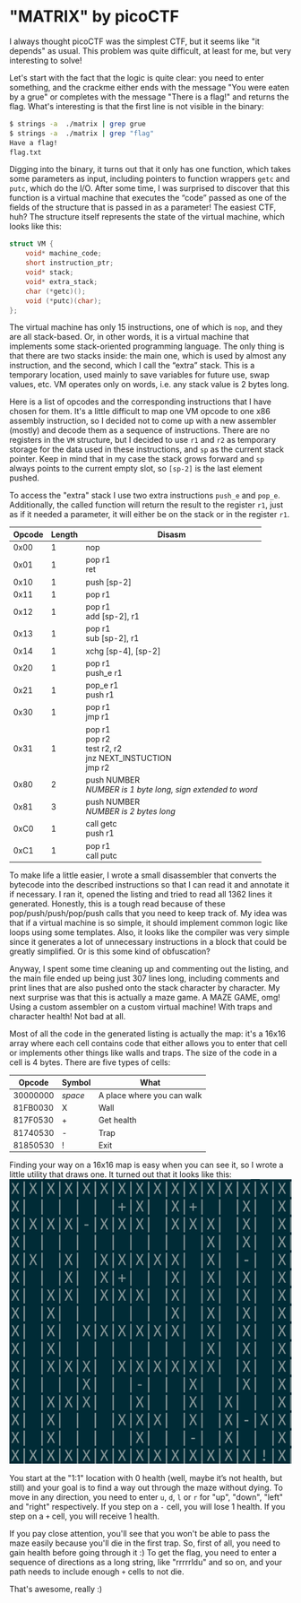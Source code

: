 
# "MATRIX" by picoCTF

I always thought picoCTF was the simplest CTF, but it seems like "it depends" as usual. This problem was quite difficult, at least for me, but very interesting to solve!

Let's start with the fact that the logic is quite clear: you need to enter something, and the crackme either ends with the message "You were eaten by a grue" or completes with the message "There is a flag!" and returns the flag. What's interesting is that the first line is not visible in the binary:

```bash
$ strings -a  ./matrix | grep grue
$ strings -a  ./matrix | grep "flag"
Have a flag!
flag.txt
```

Digging into the binary, it turns out that it only has one function, which takes some parameters as input, including pointers to function wrappers `getc` and `putc`, which do the I/O. After some time, I was surprised to discover that this function is a virtual machine that executes the “code” passed as one of the fields of the structure that is passed in as a parameter! The easiest CTF, huh? The structure itself represents the state of the virtual machine, which looks like this:

```c
struct VM {
    void* machine_code;
    short instruction_ptr;
    void* stack;
    void* extra_stack;
    char (*getc)();
    void (*putc)(char);
};
```

The virtual machine has only 15 instructions, one of which is `nop`, and they are all stack-based. Or, in other words, it is a virtual machine that implements some stack-oriented programming language. The only thing is that there are two stacks inside: the main one, which is used by almost any instruction, and the second, which I call the “extra” stack. This is a temporary location, used mainly to save variables for future use, swap values, etc. VM operates only on words, i.e. any stack value is 2 bytes long.

Here is a list of opcodes and the corresponding instructions that I have chosen for them. It's a little difficult to map one VM opcode to one x86 assembly instruction, so I decided not to come up with a new assembler (mostly) and decode them as a sequence of instructions. There are no registers in the `VM` structure, but I decided to use `r1` and `r2` as temporary storage for the data used in these instructions, and `sp` as the current stack pointer. Keep in mind that in my case the stack grows forward and `sp` always points to the current empty slot, so `[sp-2]` is the last element pushed.

To access the "extra" stack I use two extra instructions `push_e` and `pop_e`. Additionally, the called function will return the result to the register `r1`, just as if it needed a parameter, it will either be on the stack or in the register `r1`.

|Opcode|Length|Disasm|
|--|--|--|
|0x00|1|nop|
|0x01|1|pop r1<br>ret|
|0x10|1|push [sp-2]|
|0x11|1|pop r1|
|0x12|1|pop r1<br>add [sp-2], r1|
|0x13|1|pop r1<br>sub [sp-2], r1|
|0x14|1|xchg [sp-4], [sp-2]|
|0x20|1|pop r1<br>push_e r1|
|0x21|1|pop_e r1<br>push r1|
|0x30|1|pop r1<br>jmp r1|
|0x31|1|pop r1<br>pop r2<br>test r2, r2<br>jnz NEXT_INSTUCTION<br>jmp r2|
|0x80|2|push NUMBER<br>*NUMBER is 1 byte long, sign extended to word*|
|0x81|3|push NUMBER<br>*NUMBER is 2 bytes long*|
|0xC0|1|call getc<br>push r1|
|0xC1|1|pop r1<br>call putc|

To make life a little easier, I wrote a small disassembler that converts the bytecode into the described instructions so that I can read it and annotate it if necessary. I ran it, opened the listing and tried to read all 1362 lines it generated. Honestly, this is a tough read because of these pop/push/push/pop/push calls that you need to keep track of. My idea was that if a virtual machine is so simple, it should implement common logic like loops using some templates. Also, it looks like the compiler was very simple since it generates a lot of unnecessary instructions in a block that could be greatly simplified. Or is this some kind of obfuscation?

Anyway, I spent some time cleaning up and commenting out the listing, and the main file ended up being just 307 lines long, including comments and print lines that are also pushed onto the stack character by character. My next surprise was that this is actually a maze game. A MAZE GAME, omg! Using a custom assembler on a custom virtual machine! With traps and character health! Not bad at all.

Most of all the code in the generated listing is actually the map: it's a 16x16 array where each cell contains code that either allows you to enter that cell or implements other things like walls and traps. The size of the code in a cell is 4 bytes. There are five types of cells:

|Opcode|Symbol|What|
|--|--|--|
|30000000| *space*|A place where you can walk|
|81FB0030|X|Wall|
|817F0530|+|Get health|
|81740530|-|Trap|
|81850530|!|Exit|

Finding your way on a 16x16 map is easy when you can see it, so I wrote a little utility that draws one. It turned out that it looks like this:
![](https://github.com/itwaseasy/crackmes-solutions/blob/master/picoCTF/matrix/matrix_maze.png)

You start at the "1:1" location with 0 health (well, maybe it’s not health, but still) and your goal is to find a way out through the maze without dying. To move in any direction, you need to enter `u`, `d`, `l` or `r` for "up", "down", "left" and "right" respectively. If you step on a `-` cell, you will lose 1 health. If you step on a `+` cell, you will receive 1 health.

If you pay close attention, you'll see that you won't be able to pass the maze easily because you'll die in the first trap. So, first of all, you need to gain health before going through it :) To get the flag, you need to enter a sequence of directions as a long string, like "rrrrrldu" and so on, and your path needs to include enough `+` cells to not die.

That's awesome, really :) 
